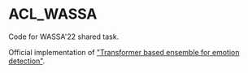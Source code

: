 # ACL_WASSA
Code for WASSA'22 shared task. <br>

Official implementation of ["Transformer based ensemble for emotion detection"](https://arxiv.org/abs/2203.11899).
